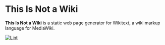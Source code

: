 # This Is Not a Wiki

**This Is Not a Wiki** is a static web page generator for Wikitext, a wiki markup language for MediaWiki.

[![Lint](https://github.com/lens0021/ThisIsNotAWiki/actions/workflows/lint.yaml/badge.svg)](https://github.com/lens0021/ThisIsNotAWiki/actions/workflows/lint.yaml)
